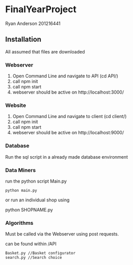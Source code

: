 # FinalYearProject


Ryan Anderson
201216441


## Installation
All assumed that files are downloaded

### Webserver

1. Open Command Line and navigate to API (cd API/)
2. call npm init
3. call npm start
4. webserver should be active on http://localhost:3000/


### Website 

1. Open Command Line and navigate to client (cd client/)
2. call npm init
3. call npm start
4. webserver should be active on http://localhost:9000/


### Database

Run the sql script in a already made database environment

### Data Miners

run the python script Main.py

```
python main.py
```

or run an individual shop using 

python SHOPNAME.py


### Algorithms

Must be called via the Webserver using post requests. 

can be found within /API

```
Basket.py //Basket configurator 
search.py //Search choice

```
